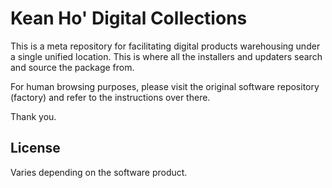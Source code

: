 # Kean Ho' Digital Collections

This is a meta repository for facilitating digital products warehousing under
a single unified location. This is where all the installers and updaters search
and source the package from.

For human browsing purposes, please visit the original software repository
(factory) and refer to the instructions over there.

Thank you.




## License

Varies depending on the software product.
